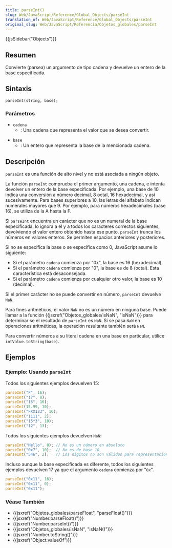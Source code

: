 ```yaml
---
title: parseInt()
slug: Web/JavaScript/Reference/Global_Objects/parseInt
translation_of: Web/JavaScript/Reference/Global_Objects/parseInt
original_slug: Web/JavaScript/Referencia/Objetos_globales/parseInt
---
```

{{jsSidebar("Objects")}}

## Resumen

Convierte (parsea) un argumento de tipo cadena y devuelve un entero de la base especificada.

## Sintaxis

    parseInt(string, base);

### Parámetros

- `cadena`
  - : Una cadena que representa el valor que se desea convertir.

<!---->

- `base`
  - : Un entero que representa la base de la mencionada cadena.

## Descripción

`parseInt` es una función de alto nivel y no está asociada a ningún objeto.

La función `parseInt` comprueba el primer argumento, una cadena, e intenta devolver un entero de la base especificada. Por ejemplo, una base de 10 indica una conversión a número decimal, 8 octal, 16 hexadecimal, y así sucesivamente. Para bases superiores a 10, las letras del alfabeto indican numerales mayores que 9. Por ejemplo, para números hexadecimales (base 16), se utiliza de la A hasta la F.

Si `parseInt` encuentra un carácter que no es un numeral de la base especificada, lo ignora a él y a todos los caracteres correctos siguientes, devolviendo el valor entero obtenido hasta ese punto. `parseInt` trunca los números en valores enteros. Se permiten espacios anteriores y posteriores.

Si no se especifica la base o se especifica como 0, JavaScript asume lo siguiente:

- Si el parámetro `cadena` comienza por "0x", la base es 16 (hexadecimal).
- Si el parámetro `cadena` comienza por "0", la base es de 8 (octal). Esta característica está desaconsejada.
- Si el parámetro `cadena` comienza por cualquier otro valor, la base es 10 (decimal).

Si el primer carácter no se puede convertir en número, `parseInt` devuelve `NaN`.

Para fines aritméticos, el valor `NaN` no es un número en ninguna base. Puede llamar a la función {{jsxref("Objetos_globales/isNaN", "isNaN")}} para determinar se el resultado de `parseInt` es `NaN`. Si se pasa `NaN` en operaciones aritméticas, la operación resultante también será `NaN`.

Para convertir números a su literal cadena en una base en particular, utilice `intValue.toString(base)`.

## Ejemplos

### Ejemplo: Usando `parseInt`

Todos los siguientes ejemplos devuelven 15:

```js
parseInt("F", 16);
parseInt("17", 8);
parseInt("15", 10);
parseInt(15.99, 10);
parseInt("FXX123", 16);
parseInt("1111", 2);
parseInt("15*3", 10);
parseInt("12", 13);
```

Todos los siguientes ejemplos devuelven `NaN`:

```js
parseInt("Hello", 8); // No es un número en absoluto
parseInt("0x7", 10);  // No es de base 10
parseInt("546", 2);   // Los dígitos no son válidos para representaciones binarias.
```

Incluso aunque la base especificada es diferente, todos los siguientes ejemplos devuelven 17 ya que el argumento `cadena` comienza por "`0x`".

```js
parseInt("0x11", 16);
parseInt("0x11", 0);
parseInt("0x11");
```

### Véase También

- {{jsxref("Objetos_globales/parseFloat", "parseFloat()")}}
- {{jsxref("Number.parseFloat()")}}
- {{jsxref("Number.parseInt()")}}
- {{jsxref("Objetos_globales/isNaN", "isNaN()")}}
- {{jsxref("Number.toString()")}}
- {{jsxref("Object.valueOf")}}
